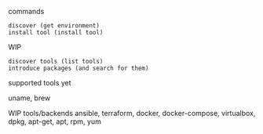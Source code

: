 commands

```
discover (get environment)
install tool (install tool)
```

WIP
```
discover tools (list tools)
introduce packages (and search for them)
```

supported tools yet

uname, brew

WIP tools/backends
ansible, terraform, docker, docker-compose, virtualbox, dpkg, apt-get, apt, rpm, yum
